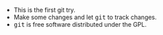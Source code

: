 + This is the first git try.
+ Make some changes and let <kbd>git</kbd> to track changes.
+ <kbd>git</kbd> is free software distributed under the GPL.
